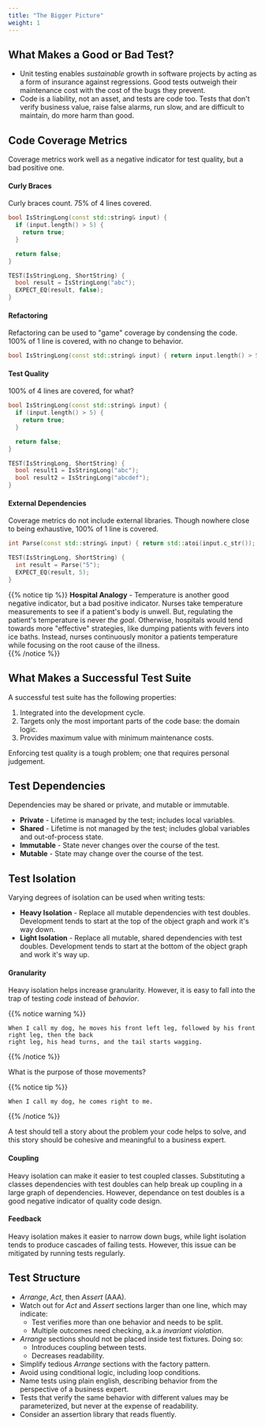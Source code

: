 ```yaml
---
title: "The Bigger Picture"
weight: 1
---
```


## What Makes a Good or Bad Test?

- Unit testing enables *sustainable* growth in software projects by acting as a form of insurance 
  against regressions. Good tests outweigh their maintenance cost with the cost of the bugs they 
  prevent.
- Code is a liability, not an asset, and tests are code too. Tests that don't verify business value, 
  raise false alarms, run slow, and are difficult to maintain, do more harm than good.

## Code Coverage Metrics

Coverage metrics work well as a negative indicator for test quality, but a bad positive one.

#### Curly Braces

Curly braces count. 75% of 4 lines covered.

```cpp
bool IsStringLong(const std::string& input) {
  if (input.length() > 5) {
    return true;
  }

  return false;
}

TEST(IsStringLong, ShortString) {
  bool result = IsStringLong("abc");
  EXPECT_EQ(result, false);
}
```

#### Refactoring

Refactoring can be used to "game" coverage by condensing the code. 100% of 1 line is covered, with
no change to behavior.

```cpp
bool IsStringLong(const std::string& input) { return input.length() > 5; }
```

#### Test Quality

100% of 4 lines are covered, for what?

```cpp
bool IsStringLong(const std::string& input) {
  if (input.length() > 5) {
    return true;
  }

  return false;
}

TEST(IsStringLong, ShortString) {
  bool result1 = IsStringLong("abc");
  bool result2 = IsStringLong("abcdef");
}
```

#### External Dependencies

Coverage metrics do not include external libraries. Though nowhere close to being exhaustive, 100% 
of 1 line is covered.

```cpp
int Parse(const std::string& input) { return std::atoi(input.c_str()); }

TEST(IsStringLong, ShortString) {
  int result = Parse("5");
  EXPECT_EQ(result, 5);
}
```



{{% notice tip %}}
**Hospital Analogy** - Temperature is another good negative indicator, but a bad positive indicator. 
Nurses take temperature measurements to see if a patient's body is unwell. But, regulating the 
patient's temperature is never *the goal*. Otherwise, hospitals would tend towards more "effective" 
strategies, like dumping patients with fevers into ice baths. Instead, nurses continuously monitor 
a patients temperature while focusing on the root cause of the illness.  
{{% /notice %}}

## What Makes a Successful Test Suite

A successful test suite has the following properties:

1. Integrated into the development cycle.
1. Targets only the most important parts of the code base: the domain logic.
1. Provides maximum value with minimum maintenance costs.

Enforcing test quality is a tough problem; one that requires personal judgement.

## Test Dependencies

Dependencies may be shared or private, and mutable or immutable.

- **Private** - Lifetime is managed by the test; includes local variables.
- **Shared** -  Lifetime is not managed by the test; includes global variables and out-of-process 
  state.
- **Immutable** - State never changes over the course of the test.
- **Mutable** - State may change over the course of the test.

## Test Isolation

Varying degrees of isolation can be used when writing tests:

- **Heavy Isolation** - Replace all mutable dependencies with test doubles. Development tends to
  start at the top of the object graph and work it's way down.
- **Light Isolation** - Replace all mutable, shared dependencies with test doubles. Development 
  tends to start at the bottom of the object graph and work it's way up.

#### Granularity

Heavy isolation helps increase granularity. However, it is easy to fall into the trap of testing
*code* instead of *behavior*. 

{{% notice warning %}}
```
When I call my dog, he moves his front left leg, followed by his front right leg, then the back 
right leg, his head turns, and the tail starts wagging.
```
{{% /notice %}}

What is the purpose of those movements?

{{% notice tip %}}
```
When I call my dog, he comes right to me.
```
{{% /notice %}}

A test should tell a story about the problem your code helps to solve, and this story should be 
cohesive and meaningful to a business expert.

#### Coupling

Heavy isolation can make it easier to test coupled classes. Substituting a classes dependencies with
test doubles can help break up coupling in a large graph of dependencies. However, dependance on 
test doubles is a good negative indicator of quality code design.

#### Feedback

Heavy isolation makes it easier to narrow down bugs, while light isolation tends to produce 
cascades of failing tests. However, this issue can be mitigated by running tests regularly.

## Test Structure

- *Arrange*, *Act*, then *Assert* (AAA).
- Watch out for *Act* and *Assert* sections larger than one line, which may indicate: 
  - Test verifies more than one behavior and needs to be split.
  - Multiple outcomes need checking, a.k.a *invariant violation*.
- *Arrange* sections should not be placed inside test fixtures. Doing so:
  - Introduces coupling between tests.
  - Decreases readability.
- Simplify tedious *Arrange* sections with the factory pattern.
- Avoid using conditional logic, including loop conditions.
- Name tests using plain english, describing behavior from the perspective of a business expert.
- Tests that verify the same behavior with different values may be parameterized, but never at the
  expense of readability.
- Consider an assertion library that reads fluently.

